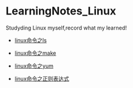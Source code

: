 # LearningNotes_Linux
Studyding Linux myself,record what my learned!

* [linux命令之ls](https://github.com/WangXing17/LearningNotes_Linux/blob/master/linux%E5%91%BD%E4%BB%A4%E4%B9%8Bls.txt)

* [linux命令之make](https://github.com/WangXing17/LearningNotes_Linux/blob/master/linux%E5%91%BD%E4%BB%A4%E4%B9%8Bmake.txt)

* [linux命令之yum](https://github.com/WangXing17/LearningNotes_Linux/blob/master/linux%E5%91%BD%E4%BB%A4%E4%B9%8Byum.txt)

* [linux命令之正则表达式](https://github.com/WangXing17/LearningNotes_Linux/blob/master/linux%E5%91%BD%E4%BB%A4%E4%B9%8B%E6%AD%A3%E5%88%99%E8%A1%A8%E8%BE%BE%E5%BC%8F.txt)
